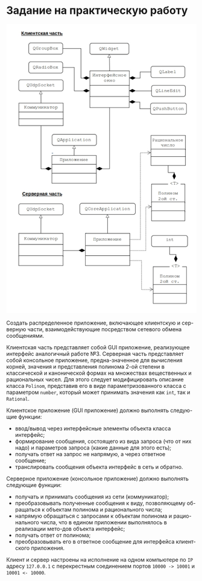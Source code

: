 # Задание на практическую работу

![img.png](img/img.png)


Создать распределенное приложение, включающее клиентскую и сер-верную части, взаимодействующие посредством сетевого обмена сообщениями.

Клиентская часть представляет собой GUI приложение, реализующее интерфейс аналогичный работе №3.
Серверная часть представляет собой консольное приложение, предна-значенное для вычисления корней, значения и представления полинома 2-ой степени в классической и канонической формах на множествах вещественных и рациональных чисел. Для этого следует модифицировать описание класса `Polinom`, представив его в виде параметризованного класса с параметром `number`, который может принимать значения как `int`, так и `Rational`.

Клиентское приложение (GUI приложение) должно выполнять следую-щие функции:
- ввод/вывод через интерфейсные элементы объекта класса интерфейс;
- формирование сообщения, состоящего из вида запроса (что от них надо) и параметров запроса (какие данные для этого есть);
- получать ответ на запрос не напрямую, а через ответное сообщение;
- транслировать сообщения объекта интерфейс в сеть и обратно.

Серверное приложение (консольное приложение) должно выполнять следующие функции:
-	получать и принимать сообщения из сети (коммуникатор);
-	преобразовывать полученные сообщения к виду, позволяющему об-ращаться к объектам полинома и рационального числа;
-	напрямую обращаться с запросами к объектам полинома и рацио-нального числа, что в едином приложении выполнялось в реализации мето-дов объекта интерфейс;
-	получать ответ от полинома;
-	преобразовывать его в ответное сообщение для интерфейса клиент-ского приложения.


Клиент и сервер настроены на исполнение на одном компьютере по `IP` адресу `127.0.0.1` с перекрестным соединением портов `10000 -> 10001` и `10001 <- 10000`.